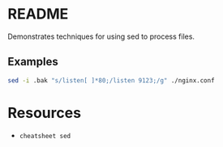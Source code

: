 # README
Demonstrates techniques for using sed to process files.

## Examples 


```sh
sed -i .bak "s/listen[ ]*80;/listen 9123;/g" ./nginx.conf  
```

# Resources
* `cheatsheet sed`


